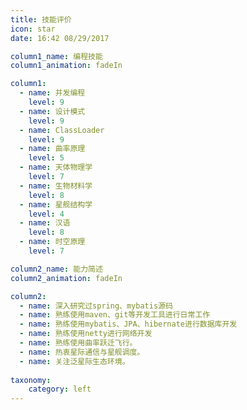 ```yaml
---
title: 技能评价
icon: star
date: 16:42 08/29/2017

column1_name: 编程技能
column1_animation: fadeIn

column1:
  - name: 并发编程
    level: 9
  - name: 设计模式
    level: 9
  - name: ClassLoader
    level: 9
  - name: 曲率原理
    level: 5
  - name: 天体物理学
    level: 7
  - name: 生物材料学
    level: 8
  - name: 星舰结构学
    level: 4
  - name: 汉语
    level: 8
  - name: 时空原理
    level: 7

column2_name: 能力简述
column2_animation: fadeIn

column2:
  - name: 深入研究过spring、mybatis源码
  - name: 熟练使用maven、git等开发工具进行日常工作
  - name: 熟练使用mybatis、JPA、hibernate进行数据库开发
  - name: 熟练使用netty进行网络开发
  - name: 熟练使用曲率跃迁飞行。
  - name: 热衷星际通信与星舰调度。
  - name: 关注泛星际生态环境。
    
taxonomy:
    category: left
---
```

